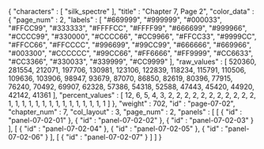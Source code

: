 {
  "characters" : [
    "silk_spectre"
  ],
  "title" : "Chapter 7, Page 2",
  "color_data" : {
    "page_num" : 2,
    "labels" : [
      "#669999",
      "#999999",
      "#000033",
      "#FFCC99",
      "#333333",
      "#FFFFCC",
      "#FFFF99",
      "#666699",
      "#999966",
      "#CCCC99",
      "#330000",
      "#CCCC66",
      "#CC9966",
      "#FFCC33",
      "#9999CC",
      "#FFCC66",
      "#FFCCCC",
      "#996699",
      "#99CC99",
      "#666666",
      "#669966",
      "#003300",
      "#CCCCCC",
      "#99CC66",
      "#FF6666",
      "#FF9999",
      "#CC6633",
      "#CC3366",
      "#330033",
      "#339999",
      "#CC9999"
    ],
    "raw_values" : [
      520360,
      281554,
      212071,
      197706,
      130981,
      123106,
      122839,
      118234,
      115791,
      110506,
      109636,
      103906,
      98947,
      93679,
      87070,
      86850,
      82619,
      80396,
      77915,
      76240,
      70492,
      69907,
      62328,
      57386,
      54318,
      52588,
      47443,
      45420,
      44920,
      42142,
      41361
    ],
    "percent_values" : [
      12,
      6,
      5,
      4,
      3,
      2,
      2,
      2,
      2,
      2,
      2,
      2,
      2,
      2,
      2,
      2,
      1,
      1,
      1,
      1,
      1,
      1,
      1,
      1,
      1,
      1,
      1,
      1,
      1,
      1,
      1
    ]
  },
  "weight" : 702,
  "id" : "page-07-02",
  "chapter_num" : 7,
  "col_layout" : 3,
  "page_num" : 2,
  "panels" : [
    [
      {
        "id" : "panel-07-02-01"
      },
      {
        "id" : "panel-07-02-02"
      },
      {
        "id" : "panel-07-02-03"
      }
    ],
    [
      {
        "id" : "panel-07-02-04"
      },
      {
        "id" : "panel-07-02-05"
      },
      {
        "id" : "panel-07-02-06"
      }
    ],
    [
      {
        "id" : "panel-07-02-07"
      }
    ]
  ]
}

